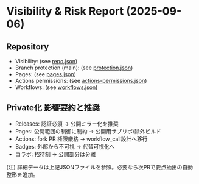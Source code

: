 # Visibility & Risk Report (2025-09-06)

## Repository
- Visibility: (see [repo.json](data/2025-09-06/repo.json))
- Branch protection (main): (see [protection.json](data/2025-09-06/protection.json))
- Pages: (see [pages.json](data/2025-09-06/pages.json))
- Actions permissions: (see [actions-permissions.json](data/2025-09-06/actions-permissions.json))
- Workflows: (see [workflows.json](data/2025-09-06/workflows.json))

## Private化 影響要約と推奨
- Releases: 認証必須 → 公開ミラー化を推奨
- Pages: 公開範囲の制御に制約 → 公開用サブリポ/除外ビルド
- Actions: fork PR 権限厳格 → workflow_call設計へ移行
- Badges: 外部から不可視 → 代替可視化へ
- コラボ: 招待制 → 公開部分は分離

(注) 詳細データは上記JSONファイルを参照。必要なら次PRで要点抽出の自動整形を追加。